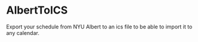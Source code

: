 AlbertToICS
===========

Export your schedule from NYU Albert to an ics file to be able to import it to any calendar.
